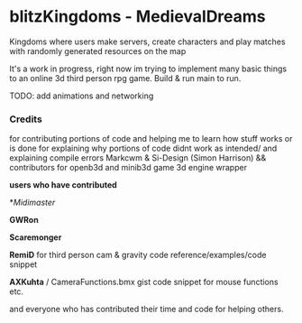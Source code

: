 # blitzKingdoms - MedievalDreams
Kingdoms where users make servers, create characters and play matches with randomly generated resources on the map

It's a work in progress, right now im trying to implement many basic things to an online 3d third person rpg game.
Build & run main to run.

TODO: add animations and networking




### Credits
for contributing portions of code and helping me to learn how stuff works or is done
for explaining why portions of code didnt work as intended/ and explaining compile errors 
Markcwm & Si-Design (Simon Harrison) && contributors for openb3d and minib3d game 3d engine wrapper
  
  
**users who have contributed**  
  
**Midimaster*  

**GWRon** 
  
**Scaremonger**
  
**RemiD** for third person cam & gravity code reference/examples/code snippet  

 **AXKuhta** / CameraFunctions.bmx gist code snippet for mouse functions etc.  
 
and everyone who has contributed their time and code for helping others.
